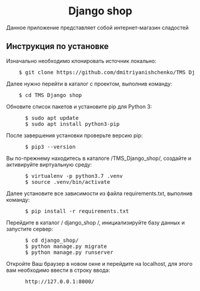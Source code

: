<h1 align='center'> Django shop</h1>

<p> Данное приложение представляет собой интернет-магазин сладостей </p>

<h2> Инструкция по установке </h2>

<p> Изначально необходимо клонировать источник локально:</p>
<pre>
    $ git clone https://github.com/dmitriyanishchenko/TMS_Django_shop.git
</pre>
<p> Далее нужно перейти в каталог с проектом, выполнив команду:</p>
<pre>
    $ cd TMS_Django_shop
</pre>
<p> Обновите список пакетов и установите pip для Python 3:</p>
<pre>
      $ sudo apt update
      $ sudo apt install python3-pip
</pre>
<p> После завершения установки проверьте версию pip:</p>
<pre>
      $ pip3 --version
</pre>
<p> Вы по-прежнему находитесь в каталоге /TMS_Django_shop/, создайте и активируйте виртуальную среду:</p>
<pre>
      $ virtualenv -p python3.7 .venv
      $ source .venv/bin/activate
</pre>
<p> Далее установите все зависимости из файла requirements.txt, выполнив команду:</p>
<pre>
      $ pip install -r requirements.txt
</pre>
<p> Перейдите в каталог / django_shop /, инициализируйте базу данных и запустите сервер:</p>
<pre>
      $ cd django_shop/
      $ python manage.py migrate
      $ python manage.py runserver
</pre>
<p>Откройте Ваш браузер в новом окне и перейдите на localhost, для этого вам необходимо ввести в строку ввода:</p>
<pre>
      http://127.0.0.1:8000/
</pre>